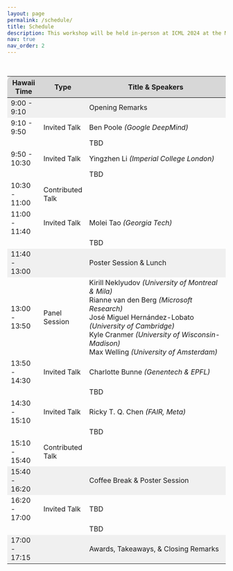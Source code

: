 ```yaml
---
layout: page
permalink: /schedule/
title: Schedule
description: This workshop will be held in-person at ICML 2024 at the Messe Wien Exhibition Congress Center, Vienna, Austria on July 26th 2024. The session will cover a tutorial, invited talks, contributed talks, posters, and a panel discussion. The schedule in local time zone (GMT+1) can be found below. <b>(Click the talks to see their abstracts)</b>
nav: true
nav_order: 2
---
```


<br>

<div>
<table class="table" id="standings" style="border-collapse:collapse">
<tr class="header" style="background-color:rgb(215, 215, 215); border-top: 1pt solid white; border-bottom: 1pt solid black;">
        <th style="border-top-left-radius: 10px; width: 15%">Hawaii Time</th>
        <!-- <th>Virtual link</th> -->
        <th style="width: 15%">Type</th>
        <th style="width: 70% border-top-right-radius: 10px;">Title & Speakers</th>
        <!-- <th style="width: 25% border-top-right-radius: 10px;">Speakers (Affiliations)</th> -->
      </tr>
      <tr>
  <tr class="header" style="background-color:rgb(240, 240, 240);">
      <!-- <tr> -->
        <td>9:00 - 9:10</td>
        <td></td>
        <td>Opening Remarks</td>
  </tr>
  <tr class="header" style="cursor: pointer">
    <td>9:10 - 9:50</td>
    <td>Invited Talk</td>
    <td>
    <!-- <b> Title TODO </b><br> -->
    Ben Poole<i> (Google DeepMind)</i></td>
  </tr>
  <tr>
    <td></td>
    <td></td>
    <td>
      TBD</td>
  </tr>

  <tr class="header" style="cursor: pointer">
    <td>9:50 - 10:30</td>
    <td>Invited Talk</td>
    <td>
    <!-- <b> Title TODO </b><br> -->
    Yingzhen Li<i> (Imperial College London)</i></td>
  </tr>
  <tr>
    <td></td>
    <td></td>
    <td>
      TBD</td>
  </tr>

  <tr class="header">
    <td>10:30 - 11:00</td>
    <td>Contributed Talk</td>
    <td>
      <!-- <b> Title TODO </b><br> -->
      <!-- <br>Author TBD<i>(TBD)</i>, ... -->
    </td>
  </tr>

  <tr class="header" style="cursor: pointer">
    <td>11:00 - 11:40</td>
    <td>Invited Talk</td>
    <td>
    <!-- <b> Title TODO </b><br> -->
    Molei Tao<i> (Georgia Tech)</i></td>
  </tr>
  <tr>
    <td></td>
    <td></td>
    <td>
      TBD</td>
  </tr>

  <tr class="header" style="background-color:rgb(240, 240, 240);">
      <!-- <tr> -->
        <td>11:40 - 13:00</td>
        <td></td>
        <td>Poster Session &amp; Lunch</td>
  </tr>


  <tr class="header">
    <td>13:00 - 13:50</td>
    <td>Panel Session</td>
    <td>
      Kirill Neklyudov <i>(University of Montreal &amp; Mila)</i> <br>
      Rianne van den Berg <i>(Microsoft Research)</i> <br>
      José Miguel Hernández-Lobato <i>(University of Cambridge)</i> <br>
      Kyle Cranmer <i>(University of Wisconsin-Madison)</i> <br>
      Max Welling <i>(University of Amsterdam)</i> <br>
    </td>
  </tr>

  <tr class="header" style="cursor: pointer">
    <td>13:50 - 14:30</td>
    <td>Invited Talk</td>
    <td>
    <!-- <b> Title TODO </b><br> -->
    Charlotte Bunne<i> (Genentech &amp; EPFL)</i></td>
  </tr>
  <tr>
    <td></td>
    <td></td>
    <td>
      TBD</td>
  </tr>

  <tr class="header" style="cursor: pointer">
    <td>14:30 - 15:10</td>
    <td>Invited Talk</td>
    <td>
    <!-- <b> Title TODO </b><br> -->
    Ricky T. Q. Chen<i> (FAIR, Meta)</i></td>
  </tr>
  <tr>
    <td></td>
    <td></td>
    <td>
      TBD</td>
  </tr>

  <tr class="header">
    <td>15:10 - 15:40</td>
    <td>Contributed Talk</td>
    <td>
      <!-- <b> Title TODO </b><br> -->
      <!-- <br>Author TBD<i>(TBD)</i>, ... -->
    </td>
  </tr>

  <tr class="header" style="background-color:rgb(240, 240, 240);">
      <!-- <tr> -->
        <td>15:40 - 16:20</td>
        <td></td>
        <td>Coffee Break &amp; Poster Session</td>
  </tr>

  <tr class="header" style="cursor: pointer">
    <td>16:20 - 17:00</td>
    <td>Invited Talk</td>
    <td>
    <!-- <b> Title TODO </b><br> -->
    TBD</td>
    <!-- Yee Whye Teh<i> (University of Oxford &amp; Google DeepMind)</i></td> -->
  </tr>
  <tr>
    <td></td>
    <td></td>
    <td>
      TBD</td>
  </tr>

  <tr class="header" style="background-color:rgb(240, 240, 240);">
      <!-- <tr> -->
        <td>17:00 - 17:15</td>
        <td></td>
        <td>Awards, Takeaways, &amp; Closing Remarks</td>
  </tr>


<!-- </table> -->
<!-- </div> -->